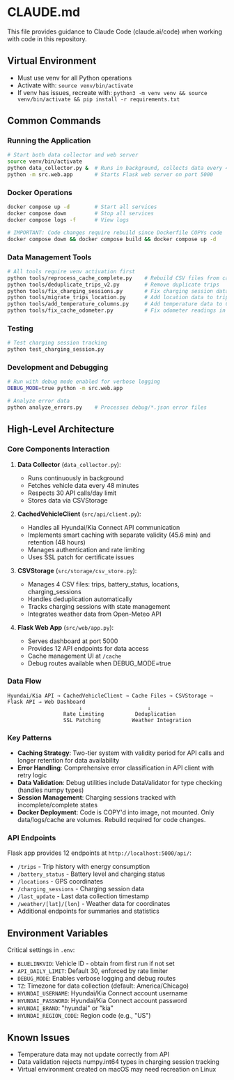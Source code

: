 # CLAUDE.md

This file provides guidance to Claude Code (claude.ai/code) when working with code in this repository.

## Virtual Environment
- Must use venv for all Python operations
- Activate with: `source venv/bin/activate`
- If venv has issues, recreate with: `python3 -m venv venv && source venv/bin/activate && pip install -r requirements.txt`

## Common Commands

### Running the Application
```bash
# Start both data collector and web server
source venv/bin/activate
python data_collector.py &  # Runs in background, collects data every 48 minutes
python -m src.web.app       # Starts Flask web server on port 5000
```

### Docker Operations
```bash
docker compose up -d        # Start all services
docker compose down         # Stop all services
docker compose logs -f      # View logs

# IMPORTANT: Code changes require rebuild since Dockerfile COPYs code
docker compose down && docker compose build && docker compose up -d
```

### Data Management Tools
```bash
# All tools require venv activation first
python tools/reprocess_cache_complete.py    # Rebuild CSV files from cache
python tools/deduplicate_trips_v2.py        # Remove duplicate trips
python tools/fix_charging_sessions.py       # Fix charging session data issues
python tools/migrate_trips_location.py      # Add location data to trips
python tools/add_temperature_columns.py     # Add temperature data to CSVs
python tools/fix_cache_odometer.py          # Fix odometer readings in cache
```

### Testing
```bash
# Test charging session tracking
python test_charging_session.py
```

### Development and Debugging
```bash
# Run with debug mode enabled for verbose logging
DEBUG_MODE=true python -m src.web.app

# Analyze error data
python analyze_errors.py    # Processes debug/*.json error files
```

## High-Level Architecture

### Core Components Interaction
1. **Data Collector** (`data_collector.py`):
   - Runs continuously in background
   - Fetches vehicle data every 48 minutes
   - Respects 30 API calls/day limit
   - Stores data via CSVStorage

2. **CachedVehicleClient** (`src/api/client.py`):
   - Handles all Hyundai/Kia Connect API communication
   - Implements smart caching with separate validity (45.6 min) and retention (48 hours)
   - Manages authentication and rate limiting
   - Uses SSL patch for certificate issues

3. **CSVStorage** (`src/storage/csv_store.py`):
   - Manages 4 CSV files: trips, battery_status, locations, charging_sessions
   - Handles deduplication automatically
   - Tracks charging sessions with state management
   - Integrates weather data from Open-Meteo API

4. **Flask Web App** (`src/web/app.py`):
   - Serves dashboard at port 5000
   - Provides 12 API endpoints for data access
   - Cache management UI at `/cache`
   - Debug routes available when DEBUG_MODE=true

### Data Flow
```
Hyundai/Kia API → CachedVehicleClient → Cache Files → CSVStorage → Flask API → Web Dashboard
                       ↓                     ↓
                  Rate Limiting          Deduplication
                  SSL Patching          Weather Integration
```

### Key Patterns
- **Caching Strategy**: Two-tier system with validity period for API calls and longer retention for data availability
- **Error Handling**: Comprehensive error classification in API client with retry logic
- **Data Validation**: Debug utilities include DataValidator for type checking (handles numpy types)
- **Session Management**: Charging sessions tracked with incomplete/complete states
- **Docker Deployment**: Code is COPY'd into image, not mounted. Only data/logs/cache are volumes. Rebuild required for code changes.

### API Endpoints
Flask app provides 12 endpoints at `http://localhost:5000/api/`:
- `/trips` - Trip history with energy consumption
- `/battery_status` - Battery level and charging status
- `/locations` - GPS coordinates
- `/charging_sessions` - Charging session data
- `/last_update` - Last data collection timestamp
- `/weather/[lat]/[lon]` - Weather data for coordinates
- Additional endpoints for summaries and statistics

## Environment Variables
Critical settings in `.env`:
- `BLUELINKVID`: Vehicle ID - obtain from first run if not set
- `API_DAILY_LIMIT`: Default 30, enforced by rate limiter
- `DEBUG_MODE`: Enables verbose logging and debug routes
- `TZ`: Timezone for data collection (default: America/Chicago)
- `HYUNDAI_USERNAME`: Hyundai/Kia Connect account username
- `HYUNDAI_PASSWORD`: Hyundai/Kia Connect account password
- `HYUNDAI_BRAND`: "hyundai" or "kia"
- `HYUNDAI_REGION_CODE`: Region code (e.g., "US")

## Known Issues
- Temperature data may not update correctly from API
- Data validation rejects numpy.int64 types in charging session tracking
- Virtual environment created on macOS may need recreation on Linux